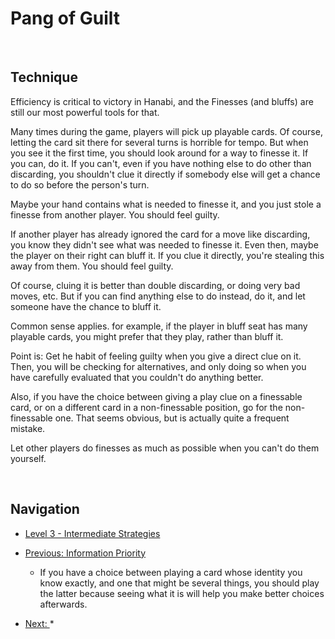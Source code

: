 # Pang of Guilt

<br />

## Technique

Efficiency is critical to victory in Hanabi, and the Finesses (and bluffs) are still our most powerful tools for that.

Many times during the game, players will pick up playable cards. Of course, letting the card sit there for several turns is horrible for tempo. But when you see it the first time, you should look around for a way to finesse it. If you can, do it. If you can't, even if you have nothing else to do other than discarding, you shouldn't clue it directly if somebody else will get a chance to do so before the person's turn.

Maybe your hand contains what is needed to finesse it, and you just stole a finesse from another player. You should feel guilty.

If another player has already ignored the card for a move like discarding, you know they didn't see what was needed to finesse it. Even then, maybe the player on their right can bluff it. If you clue it directly, you're stealing this away from them. You should feel guilty.

Of course, cluing it is better than double discarding, or doing very bad moves, etc. But if you can find anything else to do instead, do it, and let someone have the chance to bluff it.

Common sense applies. for example, if the player in bluff seat has many playable cards, you might prefer that they play, rather than bluff it.

Point is: Get he habit of feeling guilty when you give a direct clue on it. Then, you will be checking for alternatives, and only doing so when you have carefully evaluated that you couldn't do anything better.

Also, if you have the choice between giving a play clue on a finessable card, or on a different card in a non-finessable position, go for the non-finessable one. That seems obvious, but is actually quite a frequent mistake.

Let other players do finesses as much as possible when you can't do them yourself.

<br />

## Navigation

* [Level 3 - Intermediate Strategies](https://github.com/agilbert1412/HanabiStrategy/blob/master/Strategy/Level%203%20-%20Intermediate/Level%203%20-%20Intermediate.md)

* [Previous: Information Priority](https://github.com/agilbert1412/HanabiStrategy/blob/master/Strategy/Level%203%20-%20Intermediate/48%20-%20Information%20Priority.md)
	* If you have a choice between playing a card whose identity you know exactly, and one that might be several things, you should play the latter because seeing what it is will help you make better choices afterwards.

* [Next: ](https://github.com/agilbert1412/HanabiStrategy/blob/master/Strategy/Level%203%20-%20Intermediate/40%20-%20The%20Prompt.md)
	* 